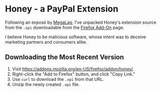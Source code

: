 # Honey - a PayPal Extension

Following an exposé by [MegaLag](https://www.youtube.com/watch?v=vc4yL3YTwWk), I've unpacked Honey's extension source from the `.xpi` downloadable from the [Firefox Add-On](https://addons.mozilla.org/en-US/firefox/addon/honey/?utm_source=addons.mozilla.org&utm_medium=referral&utm_content=search) page.

I believe Honey to be malicious software, whose intent was to deceive marketing partners and consumers alike.

## Downloading the Most Recent Version

1. Visit https://addons.mozilla.org/en-US/firefox/addon/honey/.
2. Right-click the "Add to Firefox" button, and click "Copy Link."
3. Use `curl` to download the `.xpi` from that URL.
4. Unzip the newly created `.xpi` file.
